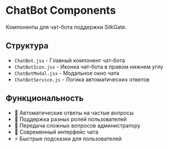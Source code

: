 # ChatBot Components

Компоненты для чат-бота поддержки SilkGate.

## Структура

- `ChatBot.jsx` - Главный компонент чат-бота
- `ChatBotIcon.jsx` - Иконка чат-бота в правом нижнем углу
- `ChatBotModal.jsx` - Модальное окно чата
- `ChatBotService.js` - Логика автоматических ответов

## Функциональность

- 🤖 Автоматические ответы на частые вопросы
- 👥 Поддержка разных ролей пользователей
- 🔄 Передача сложных вопросов администратору
- 💬 Современный интерфейс чата
- ⚡ Быстрые подсказки для пользователей 